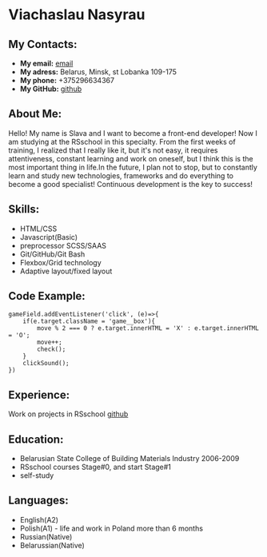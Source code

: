 # Viachaslau Nasyrau  

## My Contacts:
  * **My email:** [email](viachaslaunasyrau@gmail.com)
  * **My adress:** Belarus, Minsk, st Lobanka 109-175
  * **My phone:** +375296634367
  * **My GitHub:** [github](https://github.com/viachaslaunasyrau)
## About Me:
Hello! My name is Slava and I want to become a front-end developer! Now I am studying at the RSschool in this specialty. From the first weeks of training, I realized that I really like it, but it's not easy, it requires attentiveness, constant learning and work on oneself, but I think this is the most important thing in life.In the future, I plan not to stop, but to constantly learn and study new technologies, frameworks and do everything to become a good specialist! Continuous development is the key to success!
## Skills:
* HTML/CSS
* Javascript(Basic)
* preprocessor SCSS/SAAS
* Git/GitHub/Git Bash
* Flexbox/Grid technology
* Adaptive layout/fixed layout
## Code Example:
```
gameField.addEventListener('click', (e)=>{
    if(e.target.className = 'game__box'){
        move % 2 === 0 ? e.target.innerHTML = 'X' : e.target.innerHTML = 'O';
        move++;
        check();
    }  
    clickSound();
})
```
## Experience:
Work on projects in RSschool [github](https://github.com/viachaslaunasyrau)
## Education: 
* Belarusian State College of Building Materials Industry 2006-2009
* RSschool courses Stage#0, and start Stage#1
* self-study
## Languages:
* English(A2)
* Polish(A1) - life and work in Poland more than 6 months
* Russian(Native)
* Belarussian(Native)
